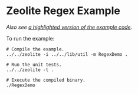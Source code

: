 # Zeolite Regex Example

*Also see
[a highlighted version of the example code](https://ta0kira.github.io/zeolite/example/regex/index.html).*

To run the example:

```shell
# Compile the example.
../../zeolite -i ../../lib/util -m RegexDemo .

# Run the unit tests.
../../zeolite -t .

# Execute the compiled binary.
./RegexDemo
```
